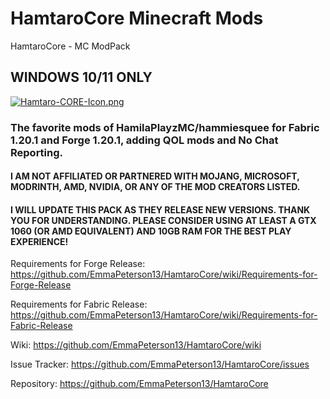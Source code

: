 # HamtaroCore Minecraft Mods
HamtaroCore - MC ModPack

## WINDOWS 10/11 ONLY


[![Hamtaro-CORE-Icon.png](https://i.postimg.cc/sD8vvvg0/Hamtaro-CORE-Icon.png)](https://postimg.cc/7f3xRP7g)

### The favorite mods of HamilaPlayzMC/hammiesquee for Fabric 1.20.1 and Forge 1.20.1, adding QOL mods and No Chat Reporting.



#### I AM NOT AFFILIATED OR PARTNERED WITH MOJANG, MICROSOFT, MODRINTH, AMD, NVIDIA, OR ANY OF THE MOD CREATORS LISTED.
#### I WILL UPDATE THIS PACK AS THEY RELEASE NEW VERSIONS.  THANK YOU FOR UNDERSTANDING. PLEASE CONSIDER USING AT LEAST A GTX 1060 (OR AMD EQUIVALENT) AND 10GB RAM FOR THE BEST PLAY EXPERIENCE!

Requirements for Forge Release:
https://github.com/EmmaPeterson13/HamtaroCore/wiki/Requirements-for-Forge-Release

Requirements for Fabric Release:
https://github.com/EmmaPeterson13/HamtaroCore/wiki/Requirements-for-Fabric-Release

Wiki:
https://github.com/EmmaPeterson13/HamtaroCore/wiki

Issue Tracker:
https://github.com/EmmaPeterson13/HamtaroCore/issues

Repository:
https://github.com/EmmaPeterson13/HamtaroCore

